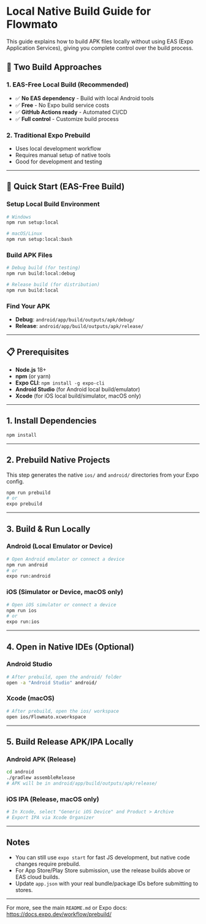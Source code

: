 # Local Native Build Guide for Flowmato

This guide explains how to build APK files locally without using EAS (Expo Application Services), giving you complete control over the build process.

## 🎯 Two Build Approaches

### 1. EAS-Free Local Build (Recommended)
- ✅ **No EAS dependency** - Build with local Android tools
- ✅ **Free** - No Expo build service costs
- ✅ **GitHub Actions ready** - Automated CI/CD
- ✅ **Full control** - Customize build process

### 2. Traditional Expo Prebuild
- Uses local development workflow
- Requires manual setup of native tools
- Good for development and testing

---

## 🚀 Quick Start (EAS-Free Build)

### Setup Local Build Environment
```bash
# Windows
npm run setup:local

# macOS/Linux
npm run setup:local:bash
```

### Build APK Files
```bash
# Debug build (for testing)
npm run build:local:debug

# Release build (for distribution)
npm run build:local
```

### Find Your APK
- **Debug**: `android/app/build/outputs/apk/debug/`
- **Release**: `android/app/build/outputs/apk/release/`

---

## 📋 Prerequisites
- **Node.js** 18+
- **npm** (or yarn)
- **Expo CLI**: `npm install -g expo-cli`
- **Android Studio** (for Android local build/emulator)
- **Xcode** (for iOS local build/simulator, macOS only)

---

## 1. Install Dependencies
```sh
npm install
```

---

## 2. Prebuild Native Projects
This step generates the native `ios/` and `android/` directories from your Expo config.

```sh
npm run prebuild
# or
expo prebuild
```

---

## 3. Build & Run Locally

### Android (Local Emulator or Device)
```sh
# Open Android emulator or connect a device
npm run android
# or
expo run:android
```

### iOS (Simulator or Device, macOS only)
```sh
# Open iOS simulator or connect a device
npm run ios
# or
expo run:ios
```

---

## 4. Open in Native IDEs (Optional)

### Android Studio
```sh
# After prebuild, open the android/ folder
open -a "Android Studio" android/
```

### Xcode (macOS)
```sh
# After prebuild, open the ios/ workspace
open ios/Flowmato.xcworkspace
```

---

## 5. Build Release APK/IPA Locally

### Android APK (Release)
```sh
cd android
./gradlew assembleRelease
# APK will be in android/app/build/outputs/apk/release/
```

### iOS IPA (Release, macOS only)
```sh
# In Xcode, select "Generic iOS Device" and Product > Archive
# Export IPA via Xcode Organizer
```

---

## Notes
- You can still use `expo start` for fast JS development, but native code changes require prebuild.
- For App Store/Play Store submission, use the release builds above or EAS cloud builds.
- Update `app.json` with your real bundle/package IDs before submitting to stores.

---

For more, see the main `README.md` or Expo docs: https://docs.expo.dev/workflow/prebuild/
